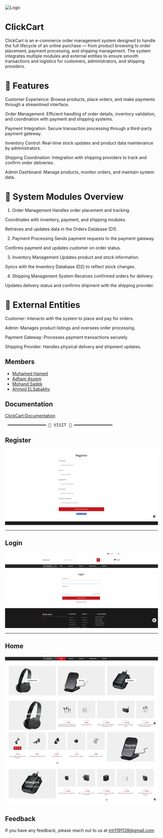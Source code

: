 
![Logo](https://media2.dev.to/dynamic/image/width=1000,height=420,fit=cover,gravity=auto,format=auto/https%3A%2F%2Fdev-to-uploads.s3.amazonaws.com%2Fuploads%2Farticles%2F3vmmsplqnguvzk0xovpl.jpg)


# ClickCart

ClickCart is an e-commerce order management system designed to handle the full lifecycle of an online purchase — from product browsing to order placement, payment processing, and shipping management. The system integrates multiple modules and external entities to ensure smooth transactions and logistics for customers, administrators, and shipping providers.

# 🚀 Features
Customer Experience: Browse products, place orders, and make payments through a streamlined interface.

Order Management: Efficient handling of order details, inventory validation, and coordination with payment and shipping systems.

Payment Integration: Secure transaction processing through a third-party payment gateway.

Inventory Control: Real-time stock updates and product data maintenance by administrators.

Shipping Coordination: Integration with shipping providers to track and confirm order deliveries.

Admin Dashboard: Manage products, monitor orders, and maintain system data.

# 🧩 System Modules Overview
1. Order Management 
Handles order placement and tracking.

Coordinates with inventory, payment, and shipping modules.

Retrieves and updates data in the Orders Database (D1).

2. Payment Processing 
Sends payment requests to the payment gateway.

Confirms payment and updates customer on order status.

3. Inventory Management 
Updates product and stock information.

Syncs with the Inventory Database (D2) to reflect stock changes.

4. Shipping Management System 
Receives confirmed orders for delivery.

Updates delivery status and confirms shipment with the shipping provider.

# 🔗 External Entities
Customer: Interacts with the system to place and pay for orders.

Admin: Manages product listings and oversees order processing.

Payment Gateway: Processes payment transactions securely.

Shipping Provider: Handles physical delivery and shipment updates.


## Members

- [Muhamed Hamed](https://github.com/muhamedhamedvl)
- [Adham Assem](https://github.com/sioranx69)
- [Mohand Sadek](https://github.com/Muhanned-Sadk)
- [Ahmed ELSabakhy](https://github.com/Ahmed-Alsebakhy)


## Documentation

[ClickCart:Documentation](https://drive.google.com/drive/folders/1o6cvz5qT_ksOzVspG3sARWuVJTfPxXul)

<pre> ═══════════════ 📘 VISIT 📘 ═══════════════ </pre>
## Register
![registration](Images/Register.png)
________________________________________________________________________________________________________________________________________________
## Login
![login](Images/Login.png)
________________________________________________________________________________________________________________________________________________
## Home
![login](Images/Home1.png)
![login](Images/Home2.png)



## Feedback

If you have any feedback, please reach out to us at mh1191128@gmail.com

